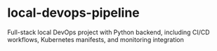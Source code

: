 # local-devops-pipeline
Full-stack local DevOps project with Python backend, including CI/CD workflows, Kubernetes manifests, and monitoring integration
